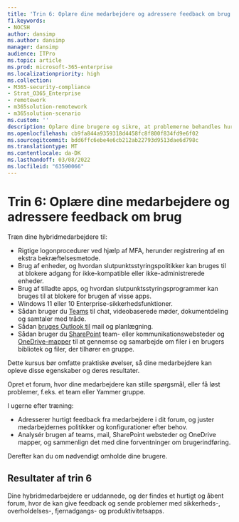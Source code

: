 ```yaml
---
title: 'Trin 6: Oplære dine medarbejdere og adressere feedback om brug'
f1.keywords:
- NOCSH
author: dansimp
ms.author: dansimp
manager: dansimp
audience: ITPro
ms.topic: article
ms.prod: microsoft-365-enterprise
ms.localizationpriority: high
ms.collection:
- M365-security-compliance
- Strat_O365_Enterprise
- remotework
- m365solution-remotework
- m365solution-scenario
ms.custom: ''
description: Oplære dine brugere og sikre, at problemerne behandles hurtigt.
ms.openlocfilehash: cb9fa844a9359318d4458fc8f800f834fd9e6f02
ms.sourcegitcommit: bdd6ffc6ebe4e6cb212ab22793d9513dae6d798c
ms.translationtype: MT
ms.contentlocale: da-DK
ms.lasthandoff: 03/08/2022
ms.locfileid: "63590066"
---
```

# <a name="step-6-train-your-workers-and-address-usage-feedback"></a>Trin 6: Oplære dine medarbejdere og adressere feedback om brug

Træn dine hybridmedarbejdere til:

- Rigtige logonprocedurer ved hjælp af MFA, herunder registrering af en ekstra bekræftelsesmetode.
- Brug af enheder, og hvordan slutpunktsstyringspolitikker kan bruges til at blokere adgang for ikke-kompatible eller ikke-administrerede enheder.
- Brug af tilladte apps, og hvordan slutpunktsstyringsprogrammer kan bruges til at blokere for brugen af visse apps.
- Windows 11 eller 10 Enterprise-sikkerhedsfunktioner.
- Sådan bruger du [Teams](/microsoftteams/training-microsoft-teams-landing-page) til chat, videobaserede møder, dokumentdeling og samtaler med tråde.
- Sådan [bruges Outlook til](https://support.office.com/article/outlook-training-8a5b816d-9052-4190-a5eb-494512343cca) mail og planlægning.
- Sådan bruger du [SharePoint](https://support.office.com/article/sharepoint-online-video-training-cb8ef501-84db-4427-ac77-ec2009fb8e23) team- eller kommunikationswebsteder og [OneDrive-mapper](https://support.office.com/article/onedrive-video-training-1f608184-b7e6-43ca-8753-2ff679203132) til at gennemse og samarbejde om filer i en brugers bibliotek og filer, der tilhører en gruppe.

Dette kursus bør omfatte praktiske øvelser, så dine medarbejdere kan opleve disse egenskaber og deres resultater.

Opret et forum, hvor dine medarbejdere kan stille spørgsmål, eller få løst problemer, f.eks. et team eller Yammer gruppe.

I ugerne efter træning:

- Adresserer hurtigt feedback fra medarbejdere i dit forum, og juster medarbejdernes politikker og konfigurationer efter behov.
- Analysér brugen af teams, mail, SharePoint websteder og OneDrive mapper, og sammenlign det med dine forventninger om brugerindføring.

Derefter kan du om nødvendigt omholde dine brugere.

## <a name="results-of-step-6"></a>Resultater af trin 6

Dine hybridmedarbejdere er uddannede, og der findes et hurtigt og åbent forum, hvor de kan give feedback og sende problemer med sikkerheds-, overholdelses-, fjernadgangs- og produktivitetsapps.
